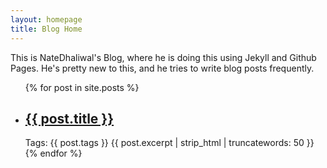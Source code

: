 ```yaml
---
layout: homepage
title: Blog Home
---
```


This is NateDhaliwal's Blog, where he is doing this using Jekyll and Github Pages. He's pretty new to this, and he tries to write blog posts frequently.

<ul>
  {% for post in site.posts %}
    <li>
      <h2><a href="/blog/{{ post.url }}">{{ post.title }}</a></h2>
      Tags: {{ post.tags }}
      {{ post.excerpt | strip_html | truncatewords: 50 }}
    </li>
  {% endfor %}
</ul>
